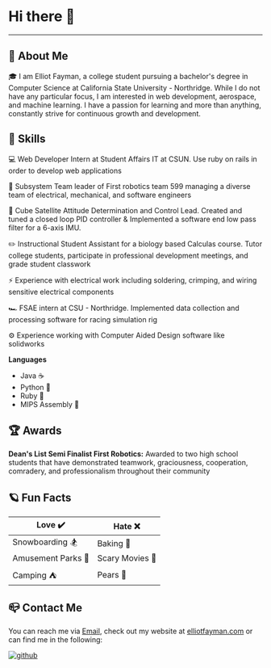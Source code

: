 # Hi there 👋

---
## :rocket:	 About Me

:mortar_board: I am Elliot Fayman, a college student pursuing a bachelor's degree in Computer Science at 
California State University - Northridge. While I do not have any particular focus, I am interested in web development, aerospace,
and machine learning. I have a passion for learning and more than anything, constantly strive for continuous growth and development.

## :stars: Skills 

:computer: Web Developer Intern at Student Affairs IT at CSUN. Use ruby on rails in order to develop web applications

:robot: Subsystem Team leader of First robotics team 599 managing a diverse team of electrical, mechanical, and software engineers

:satellite: Cube Satellite Attitude Determination and Control Lead. Created and tuned a closed loop PID controller & Implemented a software 
end low pass filter for a 6-axis IMU.

:pencil2: Instructional Student Assistant for a biology based Calculas course. Tutor college students, participate in professional development meetings, and grade student classwork

:zap: Experience with electrical work including soldering, crimping, and wiring sensitive electrical components

:racing_car: FSAE intern at CSU - Northridge. Implemented data collection and processing software for racing simulation rig

:gear: Experience working with Computer Aided Design software like solidworks

**Languages**
 - Java :coffee:
 - Python :snake:
 - Ruby :gem:
 - MIPS Assembly :floppy_disk:



## :trophy: Awards
**Dean's List Semi Finalist First Robotics:** Awarded to two high school students that have demonstrated teamwork, graciousness,
cooperation, comradery, and professionalism throughout their community

## :ringed_planet: Fun Facts
| Love :heavy_check_mark: | Hate :x: |
| ----------- | ----------- |
| Snowboarding :snowboarder: | Baking :cookie: |
| Amusement Parks :roller_coaster:| Scary Movies :zombie:|
| Camping :tent:| Pears :pear:|

## :mailbox_closed: Contact Me ##
You can reach me via [Email](mailto:elliotfayman@gmail.com), check out my website at [elliotfayman.com](https://elliotfayman.com) or can find me in the following: 

[![github](https://img.shields.io/badge/GitHub-000000?style=for-the-badge&logo=GitHub&logoColor=white)](https://github.com/elliotfayman) [![<LinkedIn>](https://img.shields.io/badge/LinkedIn-0072b1?style=for-the-badge&logo=LinkedIn&logoColor=white)](https://www.linkedin.com/in/elliot-fayman-5974a2202/)

